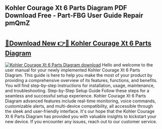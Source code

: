 ## Kohler Courage Xt 6 Parts Diagram PDF Download Free - Part-FBG User Guide Repair pmQmZ

# <h2><a href="http://dfsv4h.blite.top/?on=Kohler+Courage+Xt+6+Parts+Diagram">🔗Download New 👉🔴 Kohler Courage Xt 6 Parts Diagram</a></h2>

[![Kohler Courage Xt 6 Parts Diagram download](https://i.imgur.com/lujVjoI.png)](http://dfsv4h.blite.top/?on=Kohler+Courage+Xt+6+Parts+Diagram)
Hello and welcome to the user manual for your newly implemented Kohler Courage Xt 6 Parts Diagram. This guide is here to help you make the most of your product by providing a comprehensive overview of its features, functions, and benefits. You will find step-by-step instructions for installation, usage, maintenance, and troubleshooting. Step-by-Step Setup Guide Follow these steps for a seamless and successful setup experience. Kohler Courage Xt 6 Parts Diagram advanced features include real-time monitoring, voice commands, customizable alerts, and multi-device compatibility, all accessible through the sleek and user-friendly interface. It's our hope that the Kohler Courage Xt 6 Parts Diagram has provided you with valuable insights to kickstart your new device. If you encounter any issues, reach out to our customer service.
